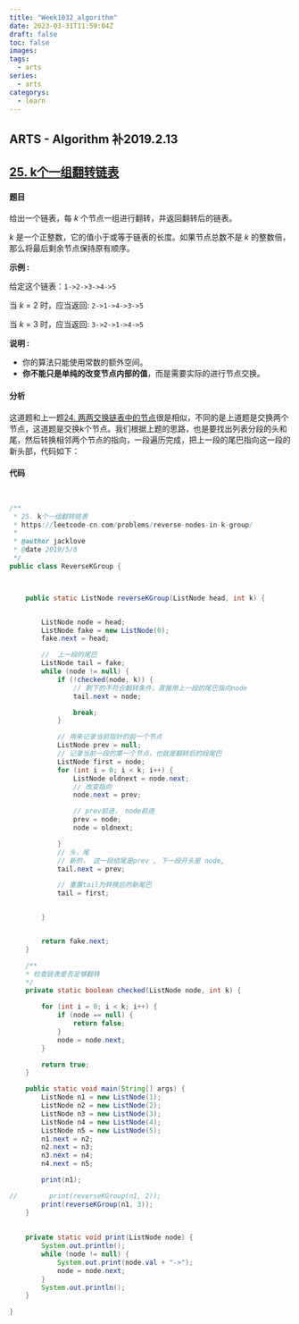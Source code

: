 ```yaml
---
title: "Week1032_algorithm"
date: 2023-03-31T11:59:04Z
draft: false 
toc: false
images:
tags:
  - arts 
series:
  - arts 
categorys:
  - learn 
---
```


## ARTS - Algorithm 补2019.2.13

## [25. k个一组翻转链表](https://leetcode-cn.com/problems/reverse-nodes-in-k-group/)

#### 题目

给出一个链表，每 *k* 个节点一组进行翻转，并返回翻转后的链表。

*k* 是一个正整数，它的值小于或等于链表的长度。如果节点总数不是 *k* 的整数倍，那么将最后剩余节点保持原有顺序。

**示例 :**

给定这个链表：`1->2->3->4->5`

当 *k* = 2 时，应当返回: `2->1->4->3->5`

当 *k* = 3 时，应当返回: `3->2->1->4->5`

**说明 :**

- 你的算法只能使用常数的额外空间。
- **你不能只是单纯的改变节点内部的值**，而是需要实际的进行节点交换。

#### 分析

这道题和上一题[24. 两两交换链表中的节点](https://leetcode-cn.com/problems/swap-nodes-in-pairs/)很是相似，不同的是上道题是交换两个节点，这道题是交换k个节点。我们根据上题的思路，也是要找出列表分段的头和尾，然后转换相邻两个节点的指向，一段遍历完成，把上一段的尾巴指向这一段的新头部，代码如下：

#### 代码

```java


/**
 * 25. k个一组翻转链表
 * https://leetcode-cn.com/problems/reverse-nodes-in-k-group/
 *
 * @author jacklove
 * @date 2019/5/8
 */
public class ReverseKGroup {



    public static ListNode reverseKGroup(ListNode head, int k) {


        ListNode node = head;
        ListNode fake = new ListNode(0);
        fake.next = head;

        //  上一段的尾巴
        ListNode tail = fake;
        while (node != null) {
            if (!checked(node, k)) {
                // 剩下的不符合翻转条件，直接用上一段的尾巴指向node
                tail.next = node;

                break;
            }

          	// 用来记录当前指针的前一个节点
            ListNode prev = null;
          	// 记录当前一段的第一个节点，也就是翻转后的段尾巴
            ListNode first = node;
            for (int i = 0; i < k; i++) {
                ListNode oldnext = node.next;
                // 改变指向
                node.next = prev;

                // prev前进， node前进
                prev = node;
                node = oldnext;

            }
            // 头，尾
            // 新的， 这一段结尾是prev , 下一段开头是 node,
            tail.next = prev;

            // 重置tail为转换后的新尾巴
            tail = first;


        }


        return fake.next;
    }

  	/**
  	* 检查链表是否足够翻转
  	*/
    private static boolean checked(ListNode node, int k) {

        for (int i = 0; i < k; i++) {
            if (node == null) {
                return false;
            }
            node = node.next;
        }

        return true;
    }

    public static void main(String[] args) {
        ListNode n1 = new ListNode(1);
        ListNode n2 = new ListNode(2);
        ListNode n3 = new ListNode(3);
        ListNode n4 = new ListNode(4);
        ListNode n5 = new ListNode(5);
        n1.next = n2;
        n2.next = n3;
        n3.next = n4;
        n4.next = n5;

        print(n1);

//        print(reverseKGroup(n1, 2));
        print(reverseKGroup(n1, 3));
    }
  
  
    private static void print(ListNode node) {
        System.out.println();
        while (node != null) {
            System.out.print(node.val + "->");
            node = node.next;
        }
        System.out.println();
    }

}

```



